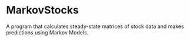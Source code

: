 # MarkovStocks
A program that calculates steady-state matrices of stock data and makes predictions using Markov Models.
